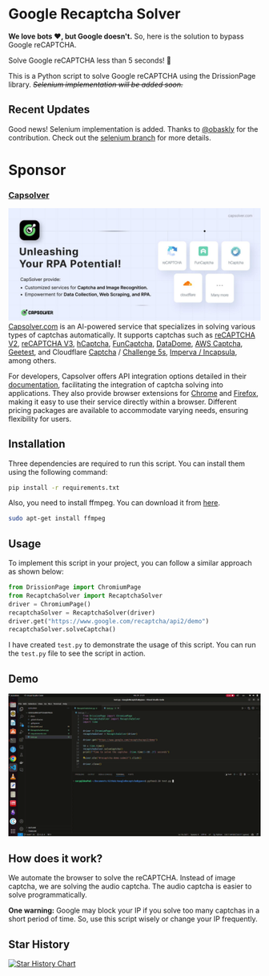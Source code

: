 # Google Recaptcha Solver

**We love bots ❤️, but Google doesn't.** So, here is the solution to bypass Google reCAPTCHA.

Solve Google reCAPTCHA less than 5 seconds! 🚀

This is a Python script to solve Google reCAPTCHA using the DrissionPage library. *~~Selenium implementation will be added soon.~~*

## Recent Updates

Good news! Selenium implementation is added. Thanks to [@obaskly](https://github.com/obaskly) for the contribution. Check out the [selenium branch](https://github.com/sarperavci/GoogleRecaptchaBypass/tree/selenium) for more details.

# Sponsor

### [Capsolver](https://www.capsolver.com/?utm_source=github&utm_medium=banner_github&utm_campaign=GoogleRecaptchaBypass)

[![Capsolver](docs/capsolver.jpg)](https://www.capsolver.com/?utm_source=github&utm_medium=banner_github&utm_campaign=GoogleRecaptchaBypass)
[Capsolver.com](https://www.capsolver.com/?utm_source=github&utm_medium=banner_github&utm_campaign=GoogleRecaptchaBypass) is an AI-powered service that specializes in solving various types of captchas automatically. It supports captchas such as [reCAPTCHA V2](https://docs.capsolver.com/guide/captcha/ReCaptchaV2.html?utm_source=github&utm_medium=banner_github&utm_campaign=GoogleRecaptchaBypass), [reCAPTCHA V3](https://docs.capsolver.com/guide/captcha/ReCaptchaV3.html?utm_source=github&utm_medium=banner_github&utm_campaign=GoogleRecaptchaBypass), [hCaptcha](https://docs.capsolver.com/guide/captcha/HCaptcha.html?utm_source=github&utm_medium=banner_github&utm_campaign=GoogleRecaptchaBypass), [FunCaptcha](https://docs.capsolver.com/guide/captcha/FunCaptcha.html?utm_source=github&utm_medium=banner_github&utm_campaign=GoogleRecaptchaBypass), [DataDome](https://docs.capsolver.com/guide/captcha/DataDome.html?utm_source=github&utm_medium=banner_github&utm_campaign=GoogleRecaptchaBypass), [AWS Captcha](https://docs.capsolver.com/guide/captcha/awsWaf.html?utm_source=github&utm_medium=banner_github&utm_campaign=GoogleRecaptchaBypass), [Geetest](https://docs.capsolver.com/guide/captcha/Geetest.html?utm_source=github&utm_medium=banner_github&utm_campaign=GoogleRecaptchaBypass), and Cloudflare [Captcha](https://docs.capsolver.com/guide/antibots/cloudflare_turnstile.html?utm_source=github&utm_medium=banner_github&utm_campaign=GoogleRecaptchaBypass) / [Challenge 5s](https://docs.capsolver.com/guide/antibots/cloudflare_challenge.html?utm_source=github&utm_medium=banner_github&utm_campaign=GoogleRecaptchaBypass), [Imperva / Incapsula](https://docs.capsolver.com/guide/antibots/imperva.html?utm_source=github&utm_medium=banner_github&utm_campaign=GoogleRecaptchaBypass), among others.

For developers, Capsolver offers API integration options detailed in their [documentation](https://docs.capsolver.com/?utm_source=github&utm_medium=banner_github&utm_campaign=GoogleRecaptchaBypass), facilitating the integration of captcha solving into applications. They also provide browser extensions for [Chrome](https://chromewebstore.google.com/detail/captcha-solver-auto-captc/pgojnojmmhpofjgdmaebadhbocahppod) and [Firefox](https://addons.mozilla.org/es/firefox/addon/capsolver-captcha-solver/), making it easy to use their service directly within a browser. Different pricing packages are available to accommodate varying needs, ensuring flexibility for users.



## Installation
Three dependencies are required to run this script. You can install them using the following command:
```bash
pip install -r requirements.txt
```

Also, you need to install ffmpeg. You can download it from [here](https://ffmpeg.org/download.html).

```bash
sudo apt-get install ffmpeg
```

## Usage

To implement this script in your project, you can follow a similar approach as shown below:

```python
from DrissionPage import ChromiumPage 
from RecaptchaSolver import RecaptchaSolver
driver = ChromiumPage()
recaptchaSolver = RecaptchaSolver(driver)
driver.get("https://www.google.com/recaptcha/api2/demo")
recaptchaSolver.solveCaptcha()
```

I have created `test.py` to demonstrate the usage of this script. You can run the `test.py` file to see the script in action.


## Demo

![Demo](docs/demo.gif)

 
## How does it work?

We automate the browser to solve the reCAPTCHA. Instead of image captcha, we are solving the audio captcha. The audio captcha is easier to solve programmatically.

**One warning:** Google may block your IP if you solve too many captchas in a short period of time. So, use this script wisely or change your IP frequently.

## Star History

<a href="https://star-history.com/#sarperavci/GoogleRecaptchaBypass&Date">
 <picture>
   <source media="(prefers-color-scheme: dark)" srcset="https://api.star-history.com/svg?repos=sarperavci/GoogleRecaptchaBypass&type=Date&theme=dark" />
   <source media="(prefers-color-scheme: light)" srcset="https://api.star-history.com/svg?repos=sarperavci/GoogleRecaptchaBypass&type=Date" />
   <img alt="Star History Chart" src="https://api.star-history.com/svg?repos=sarperavci/GoogleRecaptchaBypass&type=Date" />
 </picture>
</a>
